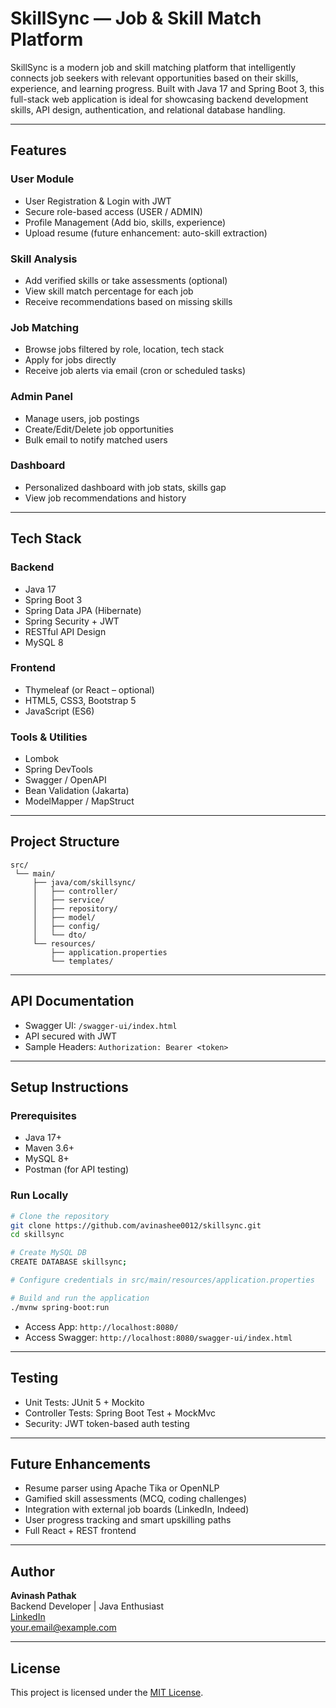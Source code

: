 # SkillSync — Job & Skill Match Platform

SkillSync is a modern job and skill matching platform that intelligently connects job seekers with relevant opportunities based on their skills, experience, and learning progress. Built with Java 17 and Spring Boot 3, this full-stack web application is ideal for showcasing backend development skills, API design, authentication, and relational database handling.

---

## Features

### User Module
- User Registration & Login with JWT
- Secure role-based access (USER / ADMIN)
- Profile Management (Add bio, skills, experience)
- Upload resume (future enhancement: auto-skill extraction)

### Skill Analysis
- Add verified skills or take assessments (optional)
- View skill match percentage for each job
- Receive recommendations based on missing skills

### Job Matching
- Browse jobs filtered by role, location, tech stack
- Apply for jobs directly
- Receive job alerts via email (cron or scheduled tasks)

### Admin Panel
- Manage users, job postings
- Create/Edit/Delete job opportunities
- Bulk email to notify matched users

### Dashboard
- Personalized dashboard with job stats, skills gap
- View job recommendations and history

---

## Tech Stack

### Backend
- Java 17
- Spring Boot 3
- Spring Data JPA (Hibernate)
- Spring Security + JWT
- RESTful API Design
- MySQL 8

### Frontend
- Thymeleaf (or React – optional)
- HTML5, CSS3, Bootstrap 5
- JavaScript (ES6)

### Tools & Utilities
- Lombok
- Spring DevTools
- Swagger / OpenAPI
- Bean Validation (Jakarta)
- ModelMapper / MapStruct

---

## Project Structure

```
src/
 └── main/
     ├── java/com/skillsync/
     │   ├── controller/
     │   ├── service/
     │   ├── repository/
     │   ├── model/
     │   ├── config/
     │   └── dto/
     └── resources/
         ├── application.properties
         └── templates/
```

---

## API Documentation

- Swagger UI: `/swagger-ui/index.html`
- API secured with JWT
- Sample Headers: `Authorization: Bearer <token>`

---

## Setup Instructions

### Prerequisites
- Java 17+
- Maven 3.6+
- MySQL 8+
- Postman (for API testing)

### Run Locally
```bash
# Clone the repository
git clone https://github.com/avinashee0012/skillsync.git
cd skillsync

# Create MySQL DB
CREATE DATABASE skillsync;

# Configure credentials in src/main/resources/application.properties

# Build and run the application
./mvnw spring-boot:run
```

- Access App: `http://localhost:8080/`
- Access Swagger: `http://localhost:8080/swagger-ui/index.html`

---

## Testing

- Unit Tests: JUnit 5 + Mockito
- Controller Tests: Spring Boot Test + MockMvc
- Security: JWT token-based auth testing

---

## Future Enhancements

- Resume parser using Apache Tika or OpenNLP
- Gamified skill assessments (MCQ, coding challenges)
- Integration with external job boards (LinkedIn, Indeed)
- User progress tracking and smart upskilling paths
- Full React + REST frontend

---

## Author

**Avinash Pathak**  
Backend Developer | Java Enthusiast  
[LinkedIn](https://linkedin.com/in/your-profile)  
your.email@example.com

---

## License

This project is licensed under the [MIT License](LICENSE).
